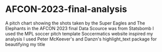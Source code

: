 # AFCON-2023-final-analysis
A pitch chart showing the shots taken by the Super Eagles and The Elephants in the AFCON 2023 final
Data Scource was from Statsbomb 
I used the MPL soccer pitch template
Soccermatics website inspired my analysis 
I used Peter McKeever's and Danzn's highlight_text package for beautifying my title
